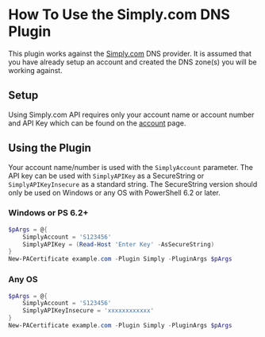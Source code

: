 # How To Use the Simply.com DNS Plugin

This plugin works against the [Simply.com](https://www.simply.com/) DNS provider. It is assumed that you have already setup an account and created the DNS zone(s) you will be working against.

## Setup

Using Simply.com API requires only your account name or account number and API Key which can be found on the [account](https://www.simply.com/en/controlpanel/account/) page.

## Using the Plugin

Your account name/number is used with the `SimplyAccount` parameter. The API key can be used with `SimplyAPIKey` as a SecureString or `SimplyAPIKeyInsecure` as a standard string. The SecureString version should only be used on Windows or any OS with PowerShell 6.2 or later.


### Windows or PS 6.2+

```powershell
$pArgs = @{
    SimplyAccount = 'S123456'
    SimplyAPIKey = (Read-Host 'Enter Key' -AsSecureString)
}
New-PACertificate example.com -Plugin Simply -PluginArgs $pArgs
```

### Any OS

```powershell
$pArgs = @{
    SimplyAccount = 'S123456'
    SimplyAPIKeyInsecure = 'xxxxxxxxxxxx'
}
New-PACertificate example.com -Plugin Simply -PluginArgs $pArgs
```

